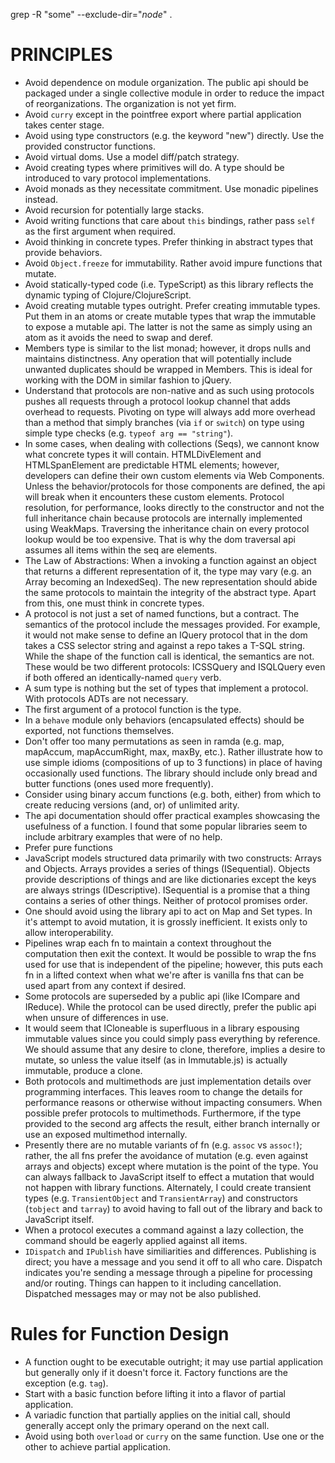 grep -R "some" --exclude-dir="*node*" .

# PRINCIPLES

* Avoid dependence on module organization.  The public api should be packaged under a single collective module in order to reduce the impact of reorganizations.  The organization is not yet firm.
* Avoid `curry` except in the pointfree export where partial application takes center stage.
* Avoid using type constructors (e.g. the keyword "new") directly.  Use the provided constructor functions.
* Avoid virtual doms.  Use a model diff/patch strategy.
* Avoid creating types where primitives will do.  A type should be introduced to vary protocol implementations.
* Avoid monads as they necessitate commitment.  Use monadic pipelines instead.
* Avoid recursion for potentially large stacks.
* Avoid writing functions that care about `this` bindings, rather pass `self` as the first argument when required.
* Avoid thinking in concrete types.  Prefer thinking in abstract types that provide behaviors.
* Avoid `Object.freeze` for immutability.  Rather avoid impure functions that mutate.
* Avoid statically-typed code (i.e. TypeScript) as this library reflects the dynamic typing of Clojure/ClojureScript.
* Avoid creating mutable types outright.  Prefer creating immutable types.  Put them in an atoms or create mutable types that wrap the immutable to expose a mutable api.  The latter is not the same as simply using an atom as it avoids the need to swap and deref.
* Members type is similar to the list monad; however, it drops nulls and maintains distinctness.  Any operation that will potentially include unwanted duplicates should be wrapped in Members.  This is ideal for working with the DOM in similar fashion to jQuery.
* Understand that protocols are non-native and as such using protocols pushes all requests through a protocol lookup channel that adds overhead to requests.  Pivoting on type will always add more overhead than a method that simply branches (via `if` or `switch`) on type using simple type checks (e.g. `typeof arg == "string"`).
* In some cases, when dealing with collections (Seqs), we cannont know what concrete types it will contain.  HTMLDivElement and HTMLSpanElement are predictable HTML elements; however, developers can define their own custom elements via Web Components.  Unless the behavior/protocols for those components are defined, the api will break when it encounters these custom elements.  Protocol resolution, for performance, looks directly to the constructor and not the full inheritance chain because protocols are internally implemented using WeakMaps.  Traversing the inheritance chain on every protocol lookup would be too expensive.  That is why the dom traversal api assumes all items within the seq are elements.
* The Law of Abstractions: When a invoking a function against an object that returns a different representation of it, the type may vary (e.g. an Array becoming an IndexedSeq).  The new representation should abide the same protocols to maintain the integrity of the abstract type.  Apart from this, one must think in concrete types.
* A protocol is not just a set of named functions, but a contract.  The semantics of the protocol include the messages provided.  For example, it would not make sense to define an IQuery protocol that in the dom takes a CSS selector string and against a repo takes a T-SQL string.  While the shape of the function call is identical, the semantics are not.  These would be two different protocols: ICSSQuery and ISQLQuery even if both offered an identically-named `query` verb.
* A sum type is nothing but the set of types that implement a protocol.  With protocols ADTs are not necessary.
* The first argument of a protocol function is the type.
* In a `behave` module only behaviors (encapsulated effects) should be exported, not functions themselves.
* Don't offer too many permutations as seen in ramda (e.g. map, mapAccum, mapAccumRight, max, maxBy, etc.).  Rather illustrate how to use simple idioms (compositions of up to 3 functions) in place of having occasionally used functions.  The library should include only bread and butter functions (ones used more frequently).
* Consider using binary accum functions (e.g. both, either) from which to create reducing versions (and, or) of unlimited arity.
* The api documentation should offer practical examples showcasing the usefulness of a function.  I found that some popular libraries seem to include arbitrary examples that were of no help.
* Prefer pure functions
* JavaScript models structured data primarily with two constructs: Arrays and Objects.  Arrays provides a series of things (ISequential).  Objects provide descriptions of things and are like dictionaries except the keys are always strings (IDescriptive).  ISequential is a promise that a thing contains a series of other things.  Neither of protocol promises order.
* One should avoid using the library api to act on Map and Set types.  In it's attempt to avoid mutation, it is grossly inefficient.  It exists only to allow interoperability.
* Pipelines wrap each fn to maintain a context throughout the computation then exit the context.  It would be possible to wrap the fns used for use that is independent of the pipeline; however, this puts each fn in a lifted context when what we're after is vanilla fns that can be used apart from any context if desired.
* Some protocols are superseded by a public api (like ICompare and IReduce).  While the protocol can be used directly, prefer the public api when unsure of differences in use.
* It would seem that ICloneable is superfluous in a library espousing immutable values since you could simply pass everything by reference.  We should assume that any desire to clone, therefore, implies a desire to mutate, so unless the value itself (as in Immutable.js) is actually immutable, produce a clone.
* Both protocols and multimethods are just implementation details over programming interfaces.  This leaves room to change the details for performance reasons or otherwise without impacting consumers.  When possible prefer protocols to multimethods.  Furthermore, if the type provided to the second arg affects the result, either branch internally or use an exposed multimethod internally.
* Presently there are no mutable variants of fn (e.g. `assoc` vs `assoc!`); rather, the all fns prefer the avoidance of mutation (e.g. even against arrays and objects) except where mutation is the point of the type.  You can always fallback to JavaScript itself to effect a mutation that would not happen with library functions.  Alternately, I could create transient types (e.g. `TransientObject` and `TransientArray`) and constructors (`tobject` and `tarray`) to avoid having to fall out of the library and back to JavaScript itself.
* When a protocol executes a command against a lazy collection, the command should be eagerly applied against all items.
* `IDispatch` and `IPublish` have similiarities and differences.  Publishing is direct; you have a message and you send it off to all who care.  Dispatch indicates you're sending a message through a pipeline for processing and/or routing.  Things can happen to it including cancellation.  Dispatched messages may or may not be also published.

# Rules for Function Design

* A function ought to be executable outright; it may use partial application but generally only if it doesn't force it.  Factory functions are the exception (e.g. `tag`).
* Start with a basic function before lifting it into a flavor of partial application.
* A variadic function that partially applies on the initial call, should generally accept only the primary operand on the next call.
* Avoid using both `overload` or `curry` on the same function.  Use one or the other to achieve partial application.
